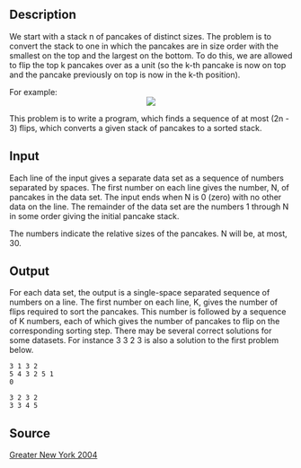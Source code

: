 <h2>Description</h2><p>We start with a stack n of pancakes of distinct sizes. The problem is to convert the stack to one in which the pancakes are in size order with the smallest on the top and the largest on the bottom. To do this, we are allowed to flip the top k pancakes over as a unit (so the k-th pancake is now on top and the pancake previously on top is now in the k-th position). 
</p>
For example: 
<center><img src="images/2275_1.jpg"></center><p>
</p>This problem is to write a program, which finds a sequence of at most (2n - 3) flips, which converts a given stack of pancakes to a sorted stack. 
<h2>Input</h2><p>Each line of the input gives a separate data set as a sequence of numbers separated by spaces. The first number on each line gives the number, N, of pancakes in the data set. The input ends when N is 0 (zero) with no other data on the line. The remainder of the data set are the numbers 1 through N in some order giving the initial pancake stack. 
</p>
The numbers indicate the relative sizes of the pancakes. N will be, at most, 30. <h2>Output</h2><p>For each data set, the output is a single-space separated sequence of numbers on a line. The first number on each line, K, gives the number of flips required to sort the pancakes. This number is followed by a sequence of K numbers, each of which gives the number of pancakes to flip on the corresponding sorting step. There may be several correct solutions for some datasets. For instance 3 3 2 3 is also a solution to the first problem below. </p><pre><code class="language-input1">3 1 3 2
5 4 3 2 5 1
0
</code></pre><pre><code class="language-output1">3 2 3 2
3 3 4 5
</code></pre><h2>Source</h2><a href="searchproblem?field=source&amp;key=Greater+New+York+2004">Greater New York 2004</a>